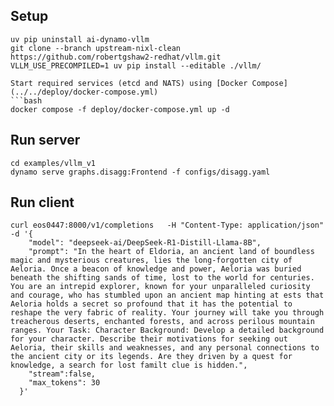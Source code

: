 <!--
SPDX-FileCopyrightText: Copyright (c) 2025 NVIDIA CORPORATION & AFFILIATES. All rights reserved.
SPDX-License-Identifier: Apache-2.0

Licensed under the Apache License, Version 2.0 (the "License");
you may not use this file except in compliance with the License.
You may obtain a copy of the License at

http://www.apache.org/licenses/LICENSE-2.0

Unless required by applicable law or agreed to in writing, software
distributed under the License is distributed on an "AS IS" BASIS,
WITHOUT WARRANTIES OR CONDITIONS OF ANY KIND, either express or implied.
See the License for the specific language governing permissions and
limitations under the License.
-->


## Setup


```
uv pip uninstall ai-dynamo-vllm
git clone --branch upstream-nixl-clean https://github.com/robertgshaw2-redhat/vllm.git
VLLM_USE_PRECOMPILED=1 uv pip install --editable ./vllm/

Start required services (etcd and NATS) using [Docker Compose](../../deploy/docker-compose.yml)
```bash
docker compose -f deploy/docker-compose.yml up -d
```


## Run server

```
cd examples/vllm_v1
dynamo serve graphs.disagg:Frontend -f configs/disagg.yaml
```

## Run client

```
curl eos0447:8000/v1/completions   -H "Content-Type: application/json"   -d '{
    "model": "deepseek-ai/DeepSeek-R1-Distill-Llama-8B",
    "prompt": "In the heart of Eldoria, an ancient land of boundless magic and mysterious creatures, lies the long-forgotten city of Aeloria. Once a beacon of knowledge and power, Aeloria was buried beneath the shifting sands of time, lost to the world for centuries. You are an intrepid explorer, known for your unparalleled curiosity and courage, who has stumbled upon an ancient map hinting at ests that Aeloria holds a secret so profound that it has the potential to reshape the very fabric of reality. Your journey will take you through treacherous deserts, enchanted forests, and across perilous mountain ranges. Your Task: Character Background: Develop a detailed background for your character. Describe their motivations for seeking out Aeloria, their skills and weaknesses, and any personal connections to the ancient city or its legends. Are they driven by a quest for knowledge, a search for lost familt clue is hidden.",
    "stream":false,
    "max_tokens": 30
  }'
```